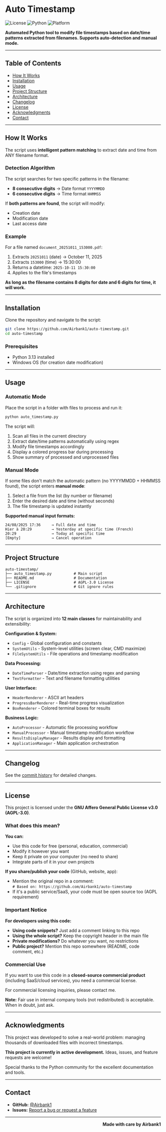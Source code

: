 # Auto Timestamp

![License](https://img.shields.io/badge/license-AGPL--3.0-blue.svg)
![Python](https://img.shields.io/badge/python-3.13-g.svg)
![Platform](https://img.shields.io/badge/platform-Windows-lightgrey.svg)

**Automated Python tool to modify file timestamps based on date/time patterns extracted from filenames. Supports auto-detection and manual mode.**

---

## Table of Contents

- [How It Works](#how-it-works)
- [Installation](#installation)
- [Usage](#usage)
- [Project Structure](#project-structure)
- [Architecture](#architecture)
- [Changelog](#changelog)
- [License](#license)
- [Acknowledgments](#acknowledgments)
- [Contact](#contact)

---

## How It Works

The script uses **intelligent pattern matching** to extract date and time from ANY filename format.

### Detection Algorithm

The script searches for two specific patterns in the filename:
- **8 consecutive digits** → Date format `YYYYMMDD`
- **6 consecutive digits** → Time format `HHMMSS`

If **both patterns are found**, the script will modify:
- Creation date
- Modification date  
- Last access date

### Example

For a file named `document_20251011_153000.pdf`:
1. Extracts `20251011` (date) → October 11, 2025
2. Extracts `153000` (time) → 15:30:00
3. Returns a datetime: `2025-10-11 15:30:00`
4. Applies to the file's timestamps

**As long as the filename contains 8 digits for date and 6 digits for time, it will work.**

---

## Installation

Clone the repository and navigate to the script:

```bash
git clone https://github.com/Airbank1/auto-timestamp.git
cd auto-timestamp
```

### Prerequisites

- Python 3.13 installed
- Windows OS (for creation date modification)

---

## Usage

### Automatic Mode

Place the script in a folder with files to process and run it:

```bash
python auto_timestamp.py
```

The script will:
1. Scan all files in the current directory
2. Extract date/time patterns automatically using regex
3. Modify file timestamps accordingly
4. Display a colored progress bar during processing
5. Show summary of processed and unprocessed files

### Manual Mode

If some files don't match the automatic pattern (no YYYYMMDD + HHMMSS found), the script enters **manual mode**:

1. Select a file from the list (by number or filename)
2. Enter the desired date and time (without seconds)
3. The file timestamp is updated instantly

**Supported manual input formats:**
```
24/08/2025 17:36     → Full date and time
Hier à 20:29         → Yesterday at specific time (French)
20:29                → Today at specific time
[Empty]              → Cancel operation
```

---

## Project Structure

```
auto-timestamp/
├── auto_timestamp.py          # Main script
├── README.md                  # Documentation
├── LICENSE                    # AGPL-3.0 License
└── .gitignore                 # Git ignore rules
```

---

## Architecture

The script is organized into **12 main classes** for maintainability and extensibility:

**Configuration & System:**
- `Config` - Global configuration and constants
- `SystemUtils` - System-level utilities (screen clear, CMD maximize)
- `FileSystemUtils` - File operations and timestamp modification

**Data Processing:**
- `DateTimeParser` - Date/time extraction using regex and parsing
- `TextFormatter` - Text and filename formatting utilities

**User Interface:**
- `HeaderRenderer` - ASCII art headers
- `ProgressBarRenderer` - Real-time progress visualization
- `BoxRenderer` - Colored terminal boxes for results

**Business Logic:**
- `AutoProcessor` - Automatic file processing workflow
- `ManualProcessor` - Manual timestamp modification workflow
- `ResultsDisplayManager` - Results display and formatting
- `ApplicationManager` - Main application orchestration

---

## Changelog

See the [commit history](../../commits/main) for detailed changes.

---

## License

This project is licensed under the **GNU Affero General Public License v3.0 (AGPL-3.0)**.

### What does this mean?

**You can:**
- Use this code for free (personal, education, commercial)
- Modify it however you want
- Keep it private on your computer (no need to share)
- Integrate parts of it in your own projects

**If you share/publish your code** (GitHub, website, app):
- Mention the original repo in a comment:  
```# Based on: https://github.com/Airbank1/auto-timestamp```
- If it's a public service/SaaS, your code must be open source too (AGPL requirement)

### Important Notice

**For developers using this code:**

- **Using code snippets?** Just add a comment linking to this repo
- **Using the whole script?** Keep the copyright header in the main file
- **Private modifications?** Do whatever you want, no restrictions
- **Public project?** Mention this repo somewhere (README, code comment, etc.)

### Commercial Use

If you want to use this code in a **closed-source commercial product** (including SaaS/cloud services), you need a commercial license.

For commercial licensing inquiries, please contact me.

**Note:** Fair use in internal company tools (not redistributed) is acceptable. When in doubt, just ask.

---

## Acknowledgments

This project was developed to solve a real-world problem: managing thousands of downloaded files with incorrect timestamps.

**This project is currently in active development.** Ideas, issues, and feature requests are welcome!

Special thanks to the Python community for the excellent documentation and tools.

---

## Contact

- **GitHub:** [@Airbank1](https://github.com/Airbank1)
- **Issues:** [Report a bug or request a feature](../../issues)

---

<div align="right">

**Made with care by Airbank1**

</div>
